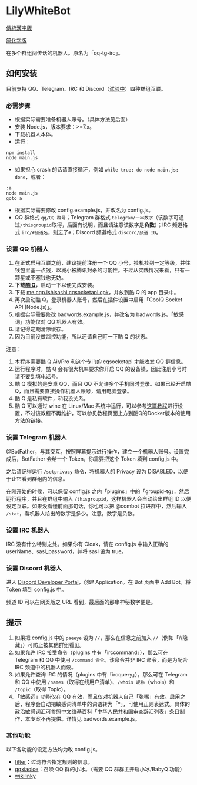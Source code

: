 LilyWhiteBot
===

[傳統漢字版](https://github.com/mrhso/LilyWhiteBot/blob/master/README.md)

[简化字版](https://github.com/mrhso/LilyWhiteBot/blob/master/README-hans.md)

在多个群组间传话的机器人。原名为「qq-tg-irc」。

## 如何安装
目前支持 QQ、Telegram、IRC 和 Discord（[试验中](https://github.com/mrhso/LilyWhiteBot/issues/4)）四种群组互联。

### 必需步骤
* 根据实际需要准备机器人账号。（具体方法见后面）
* 安装 Node.js，版本要求：>=7.x。
* 下载机器人本体。
* 运行：
```
npm install
node main.js
```
* 如果担心 crash 的话请直接循环，例如 `while true; do node main.js; done`，或者：
```batch
:a
node main.js
goto a
```
* 根据实际需要修改 config.example.js，并改名为 config.js。
* QQ 群格式 `qq/QQ 群号`；Telegram 群格式 `telegram/一串数字`（该数字可通过`/thisgroupid`取得，后面有说明，而且请注意该数字是**负数**）；IRC 频道格式 `irc/#频道名`，别忘了`#`；Discord 频道格式 `discord/频道 ID`。

### 设置 QQ 机器人
1. 在正式启用互联之前，建议提前注册一个 QQ 小号，挂机挂到一定等级，并往钱包里塞一点钱，以减小被腾讯封杀的可能性。不过从实践情况来看，只有一颗星或不塞钱也无妨。
2. **下载[酷 Q](https://cqp.cc/)**，启动一下以便完成安装。
3. 下载 [me.cqp.ishisashi.cqsocketapi.cpk](https://dl.bintray.com/mrhso/cqsocketapi/me.cqp.ishisashi.cqsocketapi.cpk)，并放到酷 Q 的 app 目录中。
4. 再次启动酷 Q，登录机器人账号，然后在插件设置中启用「CoolQ Socket API (Node.js)」。
5. 根据实际需要修改 badwords.example.js，并改名为 badwords.js。「敏感词」功能仅对 QQ 机器人有效。
6. 请记得定期清除缓存。
7. 因为目前没做监控功能，所以还请自己盯一下酷 Q 的状态。

注意：
1. 本程序需要酷 Q Air/Pro 和这个专门的 cqsocketapi 才能收发 QQ 群信息。
2. 运行程序时，酷 Q 会有很大机率要求你开启 QQ 的设备锁，因此注册小号时请不要乱填电话号。
3. 酷 Q 模拟的是安卓 QQ，而且 QQ 不允许多个手机同时登录。如果已经开启酷 Q，而且需要直接操作机器人账号，请用电脑登录。
4. 酷 Q 是私有软件，和我没关系。
5. 酷 Q 可以通过 wine 在 Linux/Mac 系统中运行，可以参考[这篇教程](https://cqp.cc/t/30970)进行设置，不过该教程不再维护，可以参见教程页面上方到酷Q的Docker版本的使用方法的链接。

### 设置 Telegram 机器人
@BotFather，与其交互，按照屏幕提示进行操作，建立一个机器人账号。设置完成后，BotFather 会给一个 Token，你需要把这个 Token 填到 config.js 中。

之后请记得运行 `/setprivacy` 命令，将机器人的 Privacy 设为 DISABLED，以便于让它看到群组内的信息。

在刚开始的时候，可以保留 config.js 之内「plugins」中的「groupid-tg」，然后运行程序，并且在群组中输入 `/thisgroupid`，这样机器人会自动给出群组 ID 以便设定互联。如果没看懂前面那句话，你也可以把 @combot 拉进群中，然后输入 `/stat`，看机器人给出的数字是多少。注意，数字是负数。

### 设置 IRC 机器人
IRC 没有什么特别之处。如果你有 Cloak，请在 config.js 中输入正确的 userName、sasl_password，并将 sasl 设为 true。

### 设置 Discord 机器人
进入 [Discord Developer Portal](https://discordapp.com/developers/applications/)，创建 Application。在 Bot 页面中 Add Bot。将 Token 填到 config.js 中。

频道 ID 可以在网页版之 URL 看到，最后面的那串神秘数字便是。

## 提示
1. 如果把 config.js 中的 `paeeye` 设为 `//`，那么在信息之前加入 `//`（例如「//隐藏」）可防止被其他群组看见。
2. 如果允许 IRC 接受命令（plugins 中有「irccommand」），那么可在 Telegram 和 QQ 中使用 `/command 命令`。该命令并非 IRC 命令，而是为配合 IRC 频道中的机器人而设。
3. 如果允许查询 IRC 的情况（plugins 中有「ircquery」），那么可在 Telegram 和 QQ 中使用 `/names`（取得在线用户清单）、`/whois 昵称`（whois）和 `/topic`（取得 Topic）。
4. 「敏感词」功能仅在 QQ 有效，而且仅对机器人自己「张嘴」有效。启用之后，程序会自动把敏感词清单中的词语转为「*」，可使用正则表达式。具体的政治敏感词汇可参照中文维基百科「中华人民共和国审查辞汇列表」条目制作，本专案不再提供。详情见 badwords.example.js。

### 其他功能
以下各功能的设定方法均为改 config.js。
* [filter](https://github.com/vjudge1/LilyWhiteBot/blob/master/plugins/filter.js)：过滤符合指定规则的信息。
* [qqxiaoice](https://github.com/vjudge1/LilyWhiteBot/blob/master/plugins/qqxiaoice.js)：召唤 QQ 群的小冰。（需要 QQ 群群主开启小冰/BabyQ 功能）
* [wikilinky](https://github.com/vjudge1/LilyWhiteBot/blob/master/plugins/wikilinky.js)
